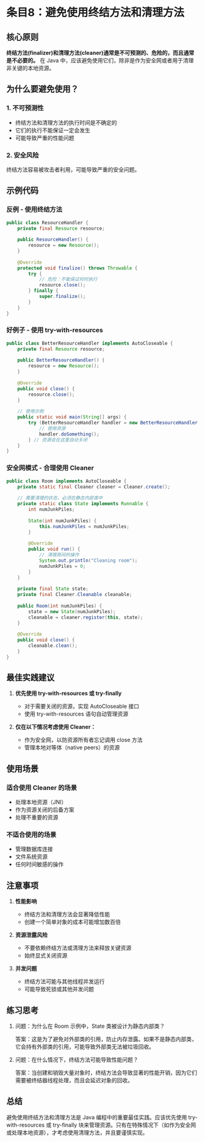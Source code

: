 # 条目8：避免使用终结方法和清理方法

## 核心原则

**终结方法(finalizer)和清理方法(cleaner)通常是不可预测的、危险的，而且通常是不必要的。** 在 Java 中，应该避免使用它们，除非是作为安全网或者用于清理非关键的本地资源。

## 为什么要避免使用？

### 1. 不可预测性

- 终结方法和清理方法的执行时间是不确定的
- 它们的执行不能保证一定会发生
- 可能导致严重的性能问题

### 2. 安全风险

终结方法容易被攻击者利用，可能导致严重的安全问题。

## 示例代码

### 反例 - 使用终结方法

```java
public class ResourceHandler {
    private final Resource resource;
    
    public ResourceHandler() {
        resource = new Resource();
    }
    
    @Override
    protected void finalize() throws Throwable {
        try {
            // 危险：不能保证何时执行
            resource.close();
        } finally {
            super.finalize();
        }
    }
}
```

### 好例子 - 使用 try-with-resources

```java
public class BetterResourceHandler implements AutoCloseable {
    private final Resource resource;
    
    public BetterResourceHandler() {
        resource = new Resource();
    }
    
    @Override
    public void close() {
        resource.close();
    }
    
    // 使用示例
    public static void main(String[] args) {
        try (BetterResourceHandler handler = new BetterResourceHandler()) {
            // 使用资源
            handler.doSomething();
        } // 资源会在这里自动关闭
    }
}
```

### 安全网模式 - 合理使用 Cleaner

```java
public class Room implements AutoCloseable {
    private static final Cleaner cleaner = Cleaner.create();
    
    // 需要清理的状态，必须在静态内部类中
    private static class State implements Runnable {
        int numJunkPiles;
        
        State(int numJunkPiles) {
            this.numJunkPiles = numJunkPiles;
        }
        
        @Override
        public void run() {
            // 清理房间的操作
            System.out.println("Cleaning room");
            numJunkPiles = 0;
        }
    }
    
    private final State state;
    private final Cleaner.Cleanable cleanable;
    
    public Room(int numJunkPiles) {
        state = new State(numJunkPiles);
        cleanable = cleaner.register(this, state);
    }
    
    @Override
    public void close() {
        cleanable.clean();
    }
}
```

## 最佳实践建议

1. **优先使用 try-with-resources 或 try-finally**
   - 对于需要关闭的资源，实现 AutoCloseable 接口
   - 使用 try-with-resources 语句自动管理资源

2. **仅在以下情况考虑使用 Cleaner：**
   - 作为安全网，以防资源所有者忘记调用 close 方法
   - 管理本地对等体（native peers）的资源

## 使用场景

### 适合使用 Cleaner 的场景
- 处理本地资源（JNI）
- 作为资源关闭的后备方案
- 处理不重要的资源

### 不适合使用的场景
- 管理数据库连接
- 文件系统资源
- 任何时间敏感的操作

## 注意事项

1. **性能影响**
   - 终结方法和清理方法会显著降低性能
   - 创建一个简单对象的成本可能增加数百倍

2. **资源泄露风险**
   - 不要依赖终结方法或清理方法来释放关键资源
   - 始终显式关闭资源

3. **并发问题**
   - 终结方法可能与其他线程并发运行
   - 可能导致死锁或其他并发问题

## 练习思考

1. 问题：为什么在 Room 示例中，State 类被设计为静态内部类？
   
   答案：这是为了避免对外部类的引用，防止内存泄露。如果不是静态内部类，它会持有外部类的引用，可能导致外部类无法被垃圾回收。

2. 问题：在什么情况下，终结方法可能导致性能问题？
   
   答案：当创建和销毁大量对象时，终结方法会导致显著的性能开销，因为它们需要被终结器线程处理，而且会延迟对象的回收。

## 总结

避免使用终结方法和清理方法是 Java 编程中的重要最佳实践。应该优先使用 try-with-resources 或 try-finally 块来管理资源。只有在特殊情况下（如作为安全网或处理本地资源），才考虑使用清理方法，并且要谨慎实现。

